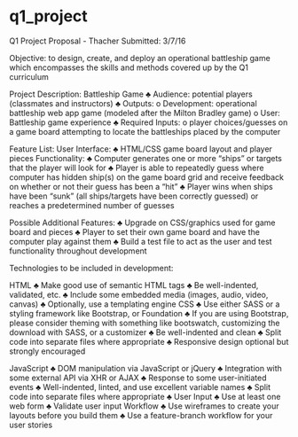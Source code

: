 # q1_project

Q1 Project Proposal - Thacher
Submitted: 3/7/16

Objective: to design, create, and deploy an operational battleship game which encompasses the skills and methods covered up by the Q1 curriculum

Project Description: Battleship Game
♣	Audience: potential players (classmates and instructors)
♣	Outputs:
o	Development: operational battleship web app game (modeled after the Milton Bradley game)
o	User: Battleship game experience
♣	Required Inputs:
o	player choices/guesses on a game board attempting to locate the battleships placed by the computer

Feature List:
User Interface:
♣	HTML/CSS game board layout and player pieces
Functionality:
♣	Computer generates one or more “ships” or targets that the player will look for
♣	Player is able to repeatedly guess where computer has hidden ship(s) on the game board grid and receive feedback on whether or not their guess has been a “hit”
♣	Player wins when ships have been “sunk” (all ships/targets have been correctly guessed) or reaches a predetermined number of guesses

Possible Additional Features:
♣	Upgrade on CSS/graphics used for game board and pieces
♣	Player to set their own game board and have the computer play against them
♣	Build a test file to act as the user and test functionality throughout development

Technologies to be included in development:

HTML
♣	Make good use of semantic HTML tags
♣	Be well-indented, validated, etc.
♣	Include some embedded media (images, audio, video, canvas)
♣	Optionally, use a templating engine
CSS
♣	Use either SASS or a styling framework like Bootstrap, or Foundation
♣	If you are using Bootstrap, please consider theming with something like bootswatch, customizing the download with SASS, or a customizer
♣	Be well-indented and clean
♣	Split code into separate files where appropriate
♣	Responsive design optional but strongly encouraged

JavaScript
♣	DOM manipulation via JavaScript or jQuery
♣	Integration with some external API via XHR or AJAX
♣	Response to some user-initiated events
♣	Well-indented, linted, and use excellent variable names
♣	Split code into separate files where appropriate
♣	User Input
♣	Use at least one web form
♣	Validate user input
Workflow
♣	Use wireframes to create your layouts before you build them
♣	Use a feature-branch workflow for your user stories
